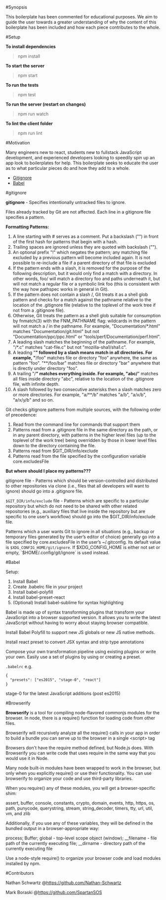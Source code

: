 #Synopsis

This boilerplate has been commented for educational purposes. We aim to guide
the user towards a greater understanding of why the content of this boilerplate
has been included and how each piece contributes to the whole.

#Setup

**To install dependencies**
> npm install

**To start the server**
> npm start

**To run the tests**
> npm test

**To run the server (restart on changes)**
> npm run watch

**To lint the client folder**
> npm run lint

#Motivation

Many engineers new to react, students new to fullstack JavaScript development,
and experienced developers looking to speedily spin up an app look to
boilerplates for help. This boilerplate seeks to educate the user as to what
particular pieces do and how they add to a whole.


- [Gitignore](#gitignore)
- [Babel](#babel)

#gitignore

**gitignore** - Specifies intentionally untracked files to ignore.

Files already tracked by Git are not affected.
Each line in a gitignore file specifies a pattern.

**Formatting Patterns:**
 1.  A line starting with # serves as a comment. Put a backslash ("\") in front of
     the first hash for patterns that begin with a hash.
 2.  Trailing spaces are ignored unless they are quoted with backslash ("\").
 3.  An optional prefix "!" which negates the pattern; any matching file excluded
     by a previous pattern will become included again. It is not possible to
     re-include a file if a parent directory of that file is excluded
 5.  If the pattern ends with a slash, it is removed for the purpose of the
     following description, but it would only find a match with a directory.
     In other words, foo/ will match a directory foo and paths underneath it,
     but will not match a regular file or a symbolic link foo (this is consistent
     with the way how pathspec works in general in Git).
 6.  If the pattern does not contain a slash /, Git treats it as a shell glob
     pattern and checks for a match against the pathname relative to the location
     of the .gitignore file (relative to the toplevel of the work tree if not
     from a .gitignore file).
 7.  Otherwise, Git treats the pattern as a shell glob suitable for consumption
     by fnmatch(3) with the FNM_PATHNAME flag: wildcards in the pattern will not
     match a / in the pathname. For example, "Documentation/*.html"
     matches "Documentation/git.html" but not "Documentation/ppc/ppc.html" or
     "tools/perf/Documentation/perf.html".
 8.  A leading slash matches the beginning of the pathname. For example, "/*.c"
     matches "cat-file.c" but not "mozilla-sha1/sha1.c".
 9.  A leading "**" followed by a slash means match in all directories.
     For example, "**/foo" matches file or directory "foo" anywhere, the same as
     pattern "foo". "**/foo/bar" matches file or directory "bar" anywhere that
     is directly under directory "foo".
 10. A trailing "/**" matches everything inside. For example, "abc/**" matches
     all files inside directory "abc", relative to the location of the .gitignore
     file, with infinite depth.
 11. A slash followed by two consecutive asterisks then a slash matches zero or
     more directories. For example, "a/**/b" matches "a/b", "a/x/b", "a/x/y/b" and so on.

Git checks gitignore patterns from multiple sources, with the following order
of precedence:
 1.  Read from the command line for commands that support them
 2.  Patterns read from a .gitignore file in the same directory as the path,
     or in any parent directory, with patterns in the higher level files (up
     to the toplevel of the work tree) being overridden by those in lower level
     files down to the directory containing the file.
 3.  Patterns read from $GIT_DIR/info/exclude
 4.  Patterns read from the file specified by the configuration
     variable core.excludesFile

**But where should I place my patterns???**

gitignore file - Patterns which should be version-controlled and distributed to other
repositories via clone (i.e., files that all developers will want to ignore)
should go into a .gitignore file.

`$GIT_DIR/info/exclude` file - Patterns which are specific to a particular
repository but which do not need to be shared with other related repositories
(e.g., auxiliary files that live inside the repository but are specific to
one user’s workflow) should go into the $GIT_DIR/info/exclude file.

Patterns which a user wants Git to ignore in all situations (e.g., backup or
temporary files generated by the user’s editor of choice) generally go into a
file specified by core.excludesFile in the user’s ~/.gitconfig. Its default
value is `$XDG_CONFIG_HOME/git/ignore`. If $XDG_CONFIG_HOME is either not set or
empty, `$HOME/.config/git/ignore` is used instead.

#Babel

Setup:
  1. Install Babel
  2. Create .babelrc file in your project
  3. Install babel-polyfill
  4. Install babel-preset-react
  5. (Optional) Install babel-sublime for syntax highlighting


Babel is made up of syntax transforming plugins that transform your JavaScript into a browser supported version. It allows you to write the latest JavaScript without having to worry about staying browser compatible.

Install Babel Polyfill to support new JS globals or new JS native methods.

Install react preset to convert JSX syntax and strip type annotations

Compose your own transformation pipeline using existing plugins or write your own. Easily use a set of plugins by using or creating a preset.

`.babelrc` e.g.
```
{
  "presets": ["es2015", "stage-0", "react"]
}
```

stage-0 for the latest JavaScript additions (post es2015)

#Browserify

**Browserify** is a tool for compiling node-flavored commonjs modules for the browser.
In node, there is a require() function for loading code from other files.

Browserify will recursively analyze all the require() calls in your app in
order to build a bundle you can serve up to the browser in a single \<script\> tag

Browsers don't have the require method defined, but Node.js does. With Browserify
you can write code that uses require in the same way that you would use it in Node.

Many node built-in modules have been wrapped to work in the browser, but only
when you explicitly require() or use their functionality.
You can use browserify to organize your code and use third-party libraries.

When you require() any of these modules, you will get a browser-specific shim:

assert,
buffer,
console,
constants,
crypto,
domain,
events,
http,
https,
os,
path,
punycode,
querystring,
stream,
string_decoder,
timers,
tty,
url,
util,
vm, and
zlib

Additionally, if you use any of these variables, they will be defined in the
bundled output in a browser-appropriate way:

process;
Buffer;
global - top-level scope object (window);
\_\_filename - file path of the currently executing file;
\_\_dirname - directory path of the currently executing file

Use a node-style require() to organize your browser code and load modules installed by npm.

#Contributors

Nathan Schwartz
@https://github.com/Nathan-Schwartz

Mark Boraski
@https://github.com/SpartanSOS
